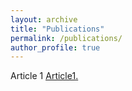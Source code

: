 ```yaml
---
layout: archive
title: "Publications"
permalink: /publications/
author_profile: true
---
```



  Article 1 <u><a href="{{https://dlasecki.github.io/files/ml.pdf}}">Article1</a>.</u>


